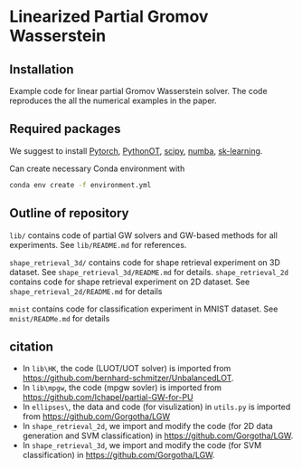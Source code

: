 # Linearized Partial Gromov Wasserstein

## Installation

Example code for linear partial Gromov Wasserstein solver. The code reproduces the all the numerical examples in the paper.

## Required packages

We suggest to install [Pytorch](https://pytorch.org/tutorials/beginner/basics/data_tutorial.html), [PythonOT](https://pythonot.github.io/), [scipy](https://scipy.org/),
[numba](https://numba.pydata.org/numba-doc/dev/reference/numpysupported.html), [sk-learning](https://scikit-learn.org/stable/).

Can create necessary Conda environment with 
```bash
conda env create -f environment.yml
```

## Outline of repository

`lib/` contains code of partial GW solvers and GW-based methods for all experiments. See `lib/README.md` for references.


`shape_retrieval_3d/` contains code for shape retrieval experiment on 3D dataset. See `shape_retrieval_3d/README.md` for details. 
`shape_retrieval_2d` contains code for shape retrieval experiment on 2D dataset. See `shape_retrieval_2d/README.md` for details

`mnist` contains code for classification experiment in MNIST dataset. See `mnist/READMe.md` for details


## citation
- In `lib\HK`, the code (LUOT/UOT solver) is imported from https://github.com/bernhard-schmitzer/UnbalancedLOT.
- In `lib\mpgw`, the code (mpgw sovler) is imported from  https://github.com/lchapel/partial-GW-for-PU
- In `ellipses\`, the data and code (for visulization) in `utils.py` is imported from https://github.com/Gorgotha/LGW
- In `shape_retrieval_2d`, we import and modify the code (for 2D data generation and SVM classification) in https://github.com/Gorgotha/LGW.
- In `shape_retrieval_3d`, we import and modify the code (for SVM classification) in https://github.com/Gorgotha/LGW.



